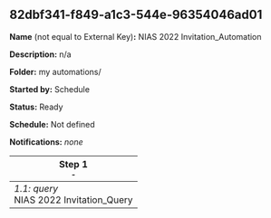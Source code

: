 ## 82dbf341-f849-a1c3-544e-96354046ad01

**Name** (not equal to External Key)**:** NIAS 2022 Invitation_Automation

**Description:** n/a

**Folder:** my automations/

**Started by:** Schedule

**Status:** Ready

**Schedule:** Not defined

**Notifications:** _none_


| Step 1<br>_<small>-</small>_ |
| --- |
| _1.1: query_<br>NIAS 2022 Invitation_Query |

